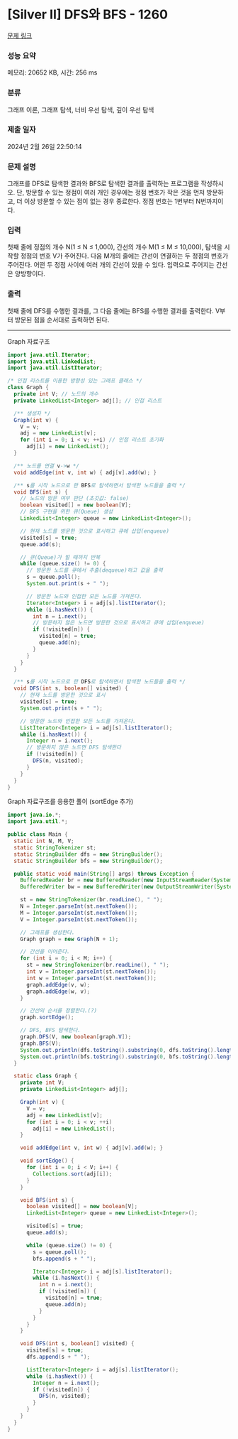 # [Silver II] DFS와 BFS - 1260 

[문제 링크](https://www.acmicpc.net/problem/1260) 

### 성능 요약

메모리: 20652 KB, 시간: 256 ms

### 분류

그래프 이론, 그래프 탐색, 너비 우선 탐색, 깊이 우선 탐색

### 제출 일자

2024년 2월 26일 22:50:14

### 문제 설명

<p>그래프를 DFS로 탐색한 결과와 BFS로 탐색한 결과를 출력하는 프로그램을 작성하시오. 단, 방문할 수 있는 정점이 여러 개인 경우에는 정점 번호가 작은 것을 먼저 방문하고, 더 이상 방문할 수 있는 점이 없는 경우 종료한다. 정점 번호는 1번부터 N번까지이다.</p>

### 입력 

 <p>첫째 줄에 정점의 개수 N(1 ≤ N ≤ 1,000), 간선의 개수 M(1 ≤ M ≤ 10,000), 탐색을 시작할 정점의 번호 V가 주어진다. 다음 M개의 줄에는 간선이 연결하는 두 정점의 번호가 주어진다. 어떤 두 정점 사이에 여러 개의 간선이 있을 수 있다. 입력으로 주어지는 간선은 양방향이다.</p>

### 출력 

 <p>첫째 줄에 DFS를 수행한 결과를, 그 다음 줄에는 BFS를 수행한 결과를 출력한다. V부터 방문된 점을 순서대로 출력하면 된다.</p>

---

Graph 자료구조

```java
import java.util.Iterator;
import java.util.LinkedList;
import java.util.ListIterator;

/* 인접 리스트를 이용한 방향성 있는 그래프 클래스 */
class Graph {
  private int V; // 노드의 개수
  private LinkedList<Integer> adj[]; // 인접 리스트

  /** 생성자 */
  Graph(int v) {
    V = v;
    adj = new LinkedList[v];
    for (int i = 0; i < v; ++i) // 인접 리스트 초기화
      adj[i] = new LinkedList();
  }

  /** 노드를 연결 v->w */
  void addEdge(int v, int w) { adj[v].add(w); }

  /** s를 시작 노드으로 한 BFS로 탐색하면서 탐색한 노드들을 출력 */
  void BFS(int s) {
    // 노드의 방문 여부 판단 (초깃값: false)
    boolean visited[] = new boolean[V];
    // BFS 구현을 위한 큐(Queue) 생성
    LinkedList<Integer> queue = new LinkedList<Integer>();

    // 현재 노드를 방문한 것으로 표시하고 큐에 삽입(enqueue)
    visited[s] = true;
    queue.add(s);

    // 큐(Queue)가 빌 때까지 반복
    while (queue.size() != 0) {
      // 방문한 노드를 큐에서 추출(dequeue)하고 값을 출력
      s = queue.poll();
      System.out.print(s + " ");

      // 방문한 노드와 인접한 모든 노드를 가져온다.
      Iterator<Integer> i = adj[s].listIterator();
      while (i.hasNext()) {
        int n = i.next();
        // 방문하지 않은 노드면 방문한 것으로 표시하고 큐에 삽입(enqueue)
        if (!visited[n]) {
          visited[n] = true;
          queue.add(n);
        }
      }
    }
  }

  /** s를 시작 노드으로 한 DFS로 탐색하면서 탐색한 노드들을 출력 */
  void DFS(int s, boolean[] visited) {
    // 현재 노드를 방문한 것으로 표시
    visited[s] = true;
    System.out.print(s + " ");

    // 방문한 노드와 인접한 모든 노드를 가져온다.
    ListIterator<Integer> i = adj[s].listIterator();
    while (i.hasNext()) {
      Integer n = i.next();
      // 방문하지 않은 노드면 DFS 탐색한다
      if (!visited[n]) {
        DFS(n, visited);
      }
    }
  }
}

```

Graph 자료구조를 응용한 풀이 (sortEdge 추가)

```java
import java.io.*;
import java.util.*;

public class Main {
  static int N, M, V;
  static StringTokenizer st;
  static StringBuilder dfs = new StringBuilder();
  static StringBuilder bfs = new StringBuilder();

  public static void main(String[] args) throws Exception {
    BufferedReader br = new BufferedReader(new InputStreamReader(System.in));
    BufferedWriter bw = new BufferedWriter(new OutputStreamWriter(System.out));

    st = new StringTokenizer(br.readLine(), " ");
    N = Integer.parseInt(st.nextToken());
    M = Integer.parseInt(st.nextToken());
    V = Integer.parseInt(st.nextToken());

    // 그래프를 생성한다.
    Graph graph = new Graph(N + 1);

    // 간선을 이어준다.
    for (int i = 0; i < M; i++) {
      st = new StringTokenizer(br.readLine(), " ");
      int v = Integer.parseInt(st.nextToken());
      int w = Integer.parseInt(st.nextToken());
      graph.addEdge(v, w);
      graph.addEdge(w, v);
    }

    // 간선의 순서를 정렬한다.(?)
    graph.sortEdge();

    // DFS, BFS 탐색한다.
    graph.DFS(V, new boolean[graph.V]);
    graph.BFS(V);
    System.out.println(dfs.toString().substring(0, dfs.toString().length() - 1));
    System.out.println(bfs.toString().substring(0, bfs.toString().length() - 1));
  }

  static class Graph {
    private int V;
    private LinkedList<Integer> adj[];

    Graph(int v) {
      V = v;
      adj = new LinkedList[v];
      for (int i = 0; i < v; ++i)
        adj[i] = new LinkedList();
    }

    void addEdge(int v, int w) { adj[v].add(w); }

    void sortEdge() {
      for (int i = 0; i < V; i++) {
        Collections.sort(adj[i]);
      }
    }

    void BFS(int s) {
      boolean visited[] = new boolean[V];
      LinkedList<Integer> queue = new LinkedList<Integer>();

      visited[s] = true;
      queue.add(s);

      while (queue.size() != 0) {
        s = queue.poll();
        bfs.append(s + " ");

        Iterator<Integer> i = adj[s].listIterator();
        while (i.hasNext()) {
          int n = i.next();
          if (!visited[n]) {
            visited[n] = true;
            queue.add(n);
          }
        }
      }
    }

    void DFS(int s, boolean[] visited) {
      visited[s] = true;
      dfs.append(s + " ");

      ListIterator<Integer> i = adj[s].listIterator();
      while (i.hasNext()) {
        Integer n = i.next();
        if (!visited[n]) {
          DFS(n, visited);
        }
      }
    }
  }
}

```
